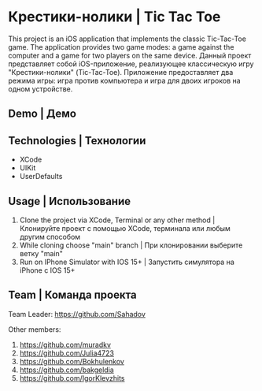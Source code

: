 # Крестики-нолики | Tic Tac Toe
This project is an iOS application that implements the classic Tic-Tac-Toe game. The application provides two game modes: a game against the computer and a game for two players on the same device.
Данный проект представляет собой iOS-приложение, реализующее классическую игру "Крестики-нолики" (Tic-Tac-Toe). Приложение предоставляет два режима игры: игра против компьютера и игра для двоих игроков на одном устройстве.

## Demo | Демо


## Technologies | Технологии
- XCode
- UIKit
- UserDefaults

## Usage | Использование
1. Clone the project via XCode, Terminal or any other method | Клонируйте проект с помощью XCode, терминала или любым другим способом
2. While cloning choose "main" branch | При клонировании выберите ветку "main"
3. Run on IPhone Simulator with IOS 15+ | Запустить симулятора на iPhone с IOS 15+



## Team | Команда проекта
Team Leader: https://github.com/Sahadov
</br>

Other members: 
1. https://github.com/muradkv
2. https://github.com/Julia4723
3. https://github.com/Bokhulenkov
4. https://github.com/bakgeldia
5. https://github.com/IgorKlevzhits
